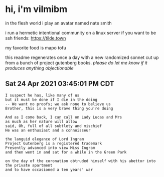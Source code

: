 # hi, i'm vilmibm

in the flesh world i play an avatar named nate smith

i run a hermetic intentional community on a linux server if you want to be ssh friends: https://tilde.town

my favorite food is mapo tofu

this readme regenerates once a day with a new randomized sonnet cut up from a bunch of project gutenberg books.
_please do let me know if it produces anything objectionable_

## Sat 24 Apr 2021 03:45:01 PM CDT

    I suspect he has, like many of us
    but it must be done if I die in the doing
    -- We want no proofs; we ask none to believe us
    Brother, this is a very brave thing you're doing
    
    And as I come back, I can call on Lady Lucas and Mrs
    as much as her nature will allow
    said, Oh, full of all subtlety and mischief
    He was an enthusiast and a connoisseur
    
    the languid elegance of Lord Ingram
    Project Gutenberg is a registered trademark
    Presently advanced into view Miss Ingram
    and then went in and sat for a while in the Green Park
    
    on the day of the coronation obtruded himself with his abettor into the private apartment
    and to have occasioned a ten years' war
